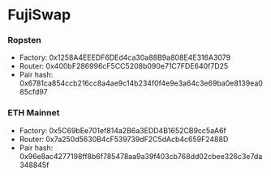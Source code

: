 # FujiSwap

### Ropsten

- Factory: 0x1258A4EEEDF6DEd4ca30a88B9a808E4E316A3079
- Router: 0x400bF286996cF5CC5208b090e71C7FDE640f7D25
- Pair hash: 0x6781ca854ccb216cc8a4ae9c14b234f0f4e9e3a64c3e69ba0e8139ea085cfd97

### ETH Mainnet

- Factory: 0x5C69bEe701ef814a2B6a3EDD4B1652CB9cc5aA6f
- Router: 0x7a250d5630B4cF539739dF2C5dAcb4c659F2488D
- Pair hash: 0x96e8ac4277198ff8b6f785478aa9a39f403cb768dd02cbee326c3e7da348845f
